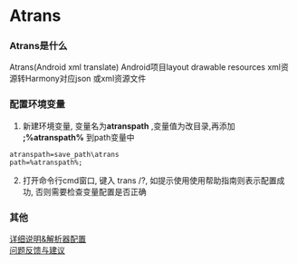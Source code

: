 # Atrans

### Atrans是什么
Atrans(Android xml translate) Android项目layout drawable resources xml资源转Harmony对应json 或xml资源文件

### 配置环境变量
1. 新建环境变量, 变量名为**atranspath** ,变量值为改目录,再添加 **;%atranspath%** 到path变量中
```path
atranspath=save_path\atrans
path=%atranspath%;
```
2. 打开命令行cmd窗口, 键入 trans /?, 如提示使用使用帮助指南则表示配置成功, 否则需要检查变量配置是否正确

### 其他
[详细说明&解析器配置](https://github.com/yuxiangxin/Atrans)    
[问题反馈与建议](https://github.com/yuxiangxin/Atrans/issues/new)
